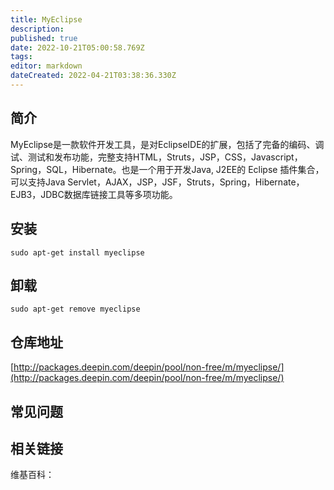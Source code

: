 ```yaml
---
title: MyEclipse
description: 
published: true
date: 2022-10-21T05:00:58.769Z
tags: 
editor: markdown
dateCreated: 2022-04-21T03:38:36.330Z
---
```


## 简介

MyEclipse是一款软件开发工具，是对EclipseIDE的扩展，包括了完备的编码、调试、测试和发布功能，完整支持HTML，Struts，JSP，CSS，Javascript，Spring，SQL，Hibernate。也是一个用于开发Java, J2EE的 Eclipse 插件集合，可以支持Java Servlet，AJAX，JSP，JSF，Struts，Spring，Hibernate，EJB3，JDBC数据库链接工具等多项功能。

## 安装

`sudo apt-get install myeclipse`

## 卸载

`sudo apt-get remove myeclipse`

## 仓库地址

[http://packages.deepin.com/deepin/pool/non-free/m/myeclipse/](http://packages.deepin.com/deepin/pool/non-free/m/myeclipse/)

## 常见问题

## 相关链接

维基百科：
